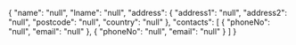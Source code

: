 {
"name": "null",
"lname": "null",
"address": {
"address1": "null",
"address2": "null",
"postcode": "null",
"country": "null"
},
"contacts": [
{
"phoneNo": "null",
"email": "null"
},
{
"phoneNo": "null",
"email": "null"
}
]
}
